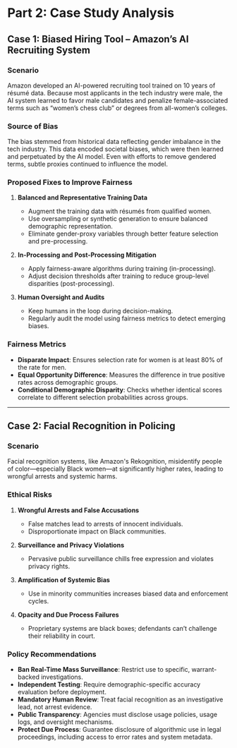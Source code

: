 # Part 2: Case Study Analysis

## Case 1: Biased Hiring Tool – Amazon’s AI Recruiting System

### Scenario
Amazon developed an AI-powered recruiting tool trained on 10 years of résumé data. Because most applicants in the tech industry were male, the AI system learned to favor male candidates and penalize female-associated terms such as “women’s chess club” or degrees from all-women’s colleges.

### Source of Bias
The bias stemmed from historical data reflecting gender imbalance in the tech industry. This data encoded societal biases, which were then learned and perpetuated by the AI model. Even with efforts to remove gendered terms, subtle proxies continued to influence the model.

### Proposed Fixes to Improve Fairness

1. **Balanced and Representative Training Data**
   - Augment the training data with résumés from qualified women.
   - Use oversampling or synthetic generation to ensure balanced demographic representation.
   - Eliminate gender-proxy variables through better feature selection and pre-processing.

2. **In-Processing and Post-Processing Mitigation**
   - Apply fairness-aware algorithms during training (in-processing).
   - Adjust decision thresholds after training to reduce group-level disparities (post-processing).

3. **Human Oversight and Audits**
   - Keep humans in the loop during decision-making.
   - Regularly audit the model using fairness metrics to detect emerging biases.

### Fairness Metrics

- **Disparate Impact**: Ensures selection rate for women is at least 80% of the rate for men.
- **Equal Opportunity Difference**: Measures the difference in true positive rates across demographic groups.
- **Conditional Demographic Disparity**: Checks whether identical scores correlate to different selection probabilities across groups.

---

## Case 2: Facial Recognition in Policing

### Scenario
Facial recognition systems, like Amazon's Rekognition, misidentify people of color—especially Black women—at significantly higher rates, leading to wrongful arrests and systemic harms.

### Ethical Risks

1. **Wrongful Arrests and False Accusations**
   - False matches lead to arrests of innocent individuals.
   - Disproportionate impact on Black communities.

2. **Surveillance and Privacy Violations**
   - Pervasive public surveillance chills free expression and violates privacy rights.

3. **Amplification of Systemic Bias**
   - Use in minority communities increases biased data and enforcement cycles.

4. **Opacity and Due Process Failures**
   - Proprietary systems are black boxes; defendants can’t challenge their reliability in court.

### Policy Recommendations

- **Ban Real-Time Mass Surveillance**: Restrict use to specific, warrant-backed investigations.
- **Independent Testing**: Require demographic-specific accuracy evaluation before deployment.
- **Mandatory Human Review**: Treat facial recognition as an investigative lead, not arrest evidence.
- **Public Transparency**: Agencies must disclose usage policies, usage logs, and oversight mechanisms.
- **Protect Due Process**: Guarantee disclosure of algorithmic use in legal proceedings, including access to error rates and system metadata.
